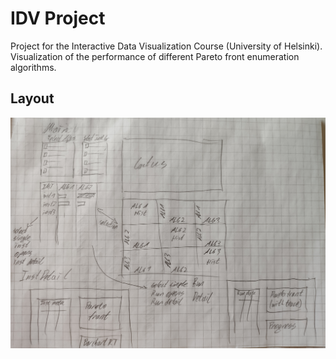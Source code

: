 # IDV Project

Project for the Interactive Data Visualization Course (University of Helsinki).
Visualization of the performance of different Pareto front enumeration algorithms.

## Layout

![A rough sketch of the visualization layout](planning/layout-sketch.jpg)